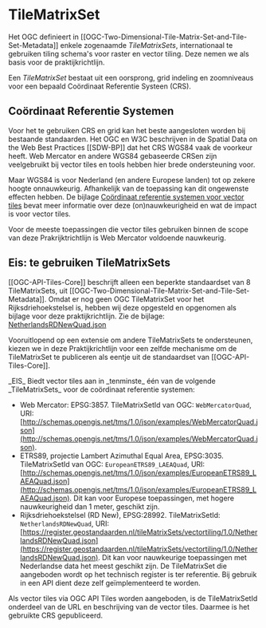 # TileMatrixSet

Het OGC definieert in [[OGC-Two-Dimensional-Tile-Matrix-Set-and-Tile-Set-Metadata]] enkele zogenaamde _TileMatrixSets_, internationaal te gebruiken tiling schema's voor raster en vector tiling. Deze nemen we als basis voor de praktijkrichtlijn.

Een _TileMatrixSet_ bestaat uit een oorsprong, grid indeling en zoomniveaus voor een bepaald Coördinaat Referentie Systeen (CRS).

## Coördinaat Referentie Systemen
<div class="informative">
Voor het te gebruiken CRS en grid kan het beste aangesloten worden bij bestaande standaarden. Het OGC en W3C beschrijven in de Spatial Data on the Web Best Practices [[SDW-BP]] dat het CRS WGS84 vaak de voorkeur heeft. Web Mercator en andere WGS84 gebaseerde CRSen zijn veelgebruikt bij vector tiles en tools hebben hier brede ondersteuning voor.

Maar WGS84 is voor Nederland (en andere Europese landen) tot op zekere hoogte onnauwkeurig. Afhankelijk van de toepassing kan dit ongewenste effecten hebben. De bijlage [Coördinaat referentie systemen voor vector tiles](#CRSachtergrond) bevat meer informatie over deze (on)nauwkeurigheid en wat de impact is voor vector tiles.

Voor de meeste toepassingen die vector tiles gebruiken binnen de scope van deze Prakrijktrichtlijn is Web Mercator voldoende nauwkeurig.
</div>

## Eis: te gebruiken TileMatrixSets
[[OGC-API-Tiles-Core]] beschrijft alleen een beperkte standaardset van 8 TileMatrixSets, uit [[OGC-Two-Dimensional-Tile-Matrix-Set-and-Tile-Set-Metadata]]. Omdat er nog geen OGC TileMatrixSet voor het Rijksdriehoekstelsel is, hebben wij deze opgesteld en opgenomen als bijlage voor deze praktijkrichtlijn. Zie de bijlage: [NetherlandsRDNewQuad.json](media/NetherlandsRDNewQuad.json)

Vooruitlopend op een extensie om andere TileMatrixSets te ondersteunen, kiezen we in deze Praktijkrichtlijn voor een zelfde mechanisme om de TileMatrixSet te publiceren als eentje uit de standaardset van [[OGC-API-Tiles-Core]].

<div class="advisement">
_EIS_ Biedt vector tiles aan in _tenminste_ één van de volgende _TileMatrixSets_ voor de coördinaat referentie systemen:

* Web Mercator: EPSG:3857. TileMatrixSetId van OGC: `WebMercatorQuad`, URI: [http://schemas.opengis.net/tms/1.0/json/examples/WebMercatorQuad.json](http://schemas.opengis.net/tms/1.0/json/examples/WebMercatorQuad.json).
* ETRS89, projectie Lambert Azimuthal Equal Area, EPSG:3035. TileMatrixSetId van OGC: `EuropeanETRS89_LAEAQuad`, URI: [http://schemas.opengis.net/tms/1.0/json/examples/EuropeanETRS89_LAEAQuad.json](http://schemas.opengis.net/tms/1.0/json/examples/EuropeanETRS89_LAEAQuad.json). Dit kan voor Europese toepassingen, met hogere nauwkeurigheid dan 1 meter, geschikt zijn.
* Rijksdriehoekstelsel (RD New), EPSG:28992. TileMatrixSetId: `NetherlandsRDNewQuad`, URI:[https://register.geostandaarden.nl/tileMatrixSets/vectortiling/1.0/NetherlandsRDNewQuad.json](https://register.geostandaarden.nl/tileMatrixSets/vectortiling/1.0/NetherlandsRDNewQuad.json). Dit kan voor nauwkeurige toepassingen met Nederlandse data het meest geschikt zijn. De TileMatrixSet die aangeboden wordt op het technisch register is ter referentie. Bij gebruik in een API dient deze zelf geïmplementeerd te worden. 
</div>

Als vector tiles via OGC API Tiles worden aangeboden, is de TileMatrixSetId onderdeel van de URL en beschrijving van de vector tiles. Daarmee is het gebruikte CRS gepubliceerd. 
